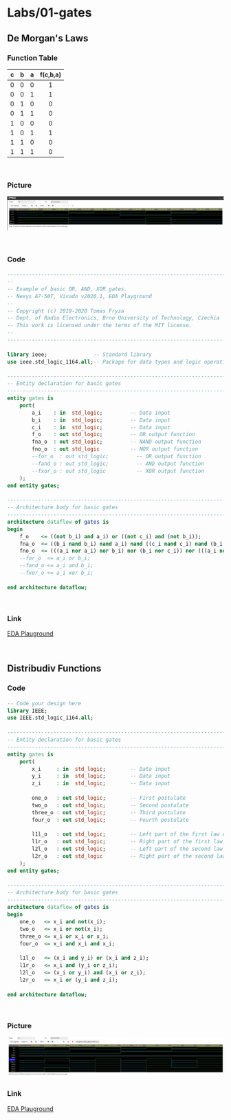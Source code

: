 # Labs/01-gates

## De Morgan's Laws

### Function Table
| **c** | **b** |**a** | **f(c,b,a)** |
| :-: | :-: | :-: | :-: |
| 0 | 0 | 0 | 1 |
| 0 | 0 | 1 | 1 |
| 0 | 1 | 0 | 0 |
| 0 | 1 | 1 | 0 |
| 1 | 0 | 0 | 0 |
| 1 | 0 | 1 | 1 |
| 1 | 1 | 0 | 0 |
| 1 | 1 | 1 | 0 |

<br>

### Picture
![De Morgan's Laws](images/DeMorgan.jpg)

<br>

### Code
```vhdl
------------------------------------------------------------------------
--
-- Example of basic OR, AND, XOR gates.
-- Nexys A7-50T, Vivado v2020.1, EDA Playground
--
-- Copyright (c) 2019-2020 Tomas Fryza
-- Dept. of Radio Electronics, Brno University of Technology, Czechia
-- This work is licensed under the terms of the MIT license.
--
------------------------------------------------------------------------

library ieee;               -- Standard library
use ieee.std_logic_1164.all;-- Package for data types and logic operations

------------------------------------------------------------------------
-- Entity declaration for basic gates
------------------------------------------------------------------------
entity gates is
    port(
        a_i    : in  std_logic;         -- Data input
        b_i    : in  std_logic;         -- Data input
        c_i    : in  std_logic;         -- Data input
        f_o    : out std_logic;         -- OR output function
        fna_o  : out std_logic;         -- NAND output function
        fno_o  : out std_logic          -- NOR output function
        --for_o  : out std_logic;         -- OR output function
        --fand_o : out std_logic;         -- AND output function
        --fxor_o : out std_logic          -- XOR output function
    );
end entity gates;

------------------------------------------------------------------------
-- Architecture body for basic gates
------------------------------------------------------------------------
architecture dataflow of gates is
begin
    f_o    <= ((not b_i) and a_i) or ((not c_i) and (not b_i));
    fna_o  <= ((b_i nand b_i) nand a_i) nand ((c_i nand c_i) nand (b_i nand b_i));
    fno_o  <= (((a_i nor a_i) nor b_i) nor (b_i nor c_i)) nor (((a_i nor a_i) nor b_i) nor (b_i nor c_i));
    --for_o  <= a_i or b_i;
    --fand_o <= a_i and b_i;
    --fxor_o <= a_i xor b_i;

end architecture dataflow;
```

<br>

### Link
[EDA Plauground](https://www.edaplayground.com/x/bSsu)

<br>

## Distribudiv Functions

### Code
```vhdl
-- Code your design here
library IEEE;
use IEEE.std_logic_1164.all;

------------------------------------------------------------------------
-- Entity declaration for basic gates
------------------------------------------------------------------------
entity gates is
	port(
    	x_i		: in  std_logic;		-- Data input
        y_i		: in  std_logic;		-- Data input
        z_i		: in  std_logic;		-- Data input
        
        one_o	: out std_logic;		-- First postulate
        two_o	: out std_logic;		-- Second postulate
        three_o : out std_logic;		-- Third postulate
        four_o  : out std_logic;		-- Fourth postulate
        
        l1l_o   : out std_logic;		-- Left part of the first law equation
        l1r_o   : out std_logic;		-- Right part of the first law equation
        l2l_o   : out std_logic;		-- Left part of the second law equation
        l2r_o   : out std_logic			-- Right part of the second law equation
    );
end entity gates; 

------------------------------------------------------------------------
-- Architecture body for basic gates
------------------------------------------------------------------------
architecture dataflow of gates is 
begin
    one_o	<= x_i and not(x_i);
    two_o	<= x_i or not(x_i);
    three_o	<= x_i or x_i or x_i;
    four_o	<= x_i and x_i and x_i;
    
    l1l_o	<= (x_i and y_i) or (x_i and z_i);
    l1r_o	<= x_i and (y_i or z_i);
    l2l_o	<= (x_i or y_i) and (x_i or z_i);
    l2r_o	<= x_i or (y_i and z_i);
    
end architecture dataflow;
```

<br>

### Picture
![Boolean postulates and Distributive laws](images/PostulatesDistributive.jpg)

<be>

### Link
[EDA Plauground](https://www.edaplayground.com/x/WAYT)

